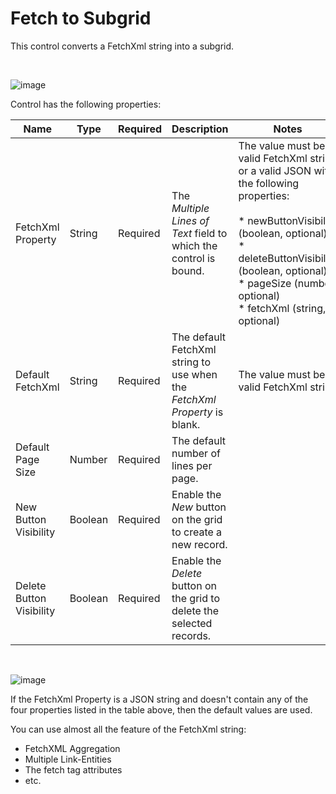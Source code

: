# Fetch to Subgrid

This control converts a FetchXml string into a subgrid.

<br>

![image](https://user-images.githubusercontent.com/60586462/233367684-20b551dd-c4e0-40fa-b195-6aebd3718444.png)

Control has the following properties:

| Name | Type | Required | Description | Notes |
| ------------- | ------------- | ------------- | ------------- | ------------- |
| FetchXml Property | String | Required | The *Multiple Lines of Text* field to which the control is bound. | The value must be a valid FetchXml string or a valid JSON with the following properties: <br><br>* newButtonVisibility (boolean, optional) <br>* deleteButtonVisibility (boolean, optional) <br>* pageSize (number, optional) <br>* fetchXml (string, optional) |
| Default FetchXml | String | Required | The default FetchXml string to use when the *FetchXml Property* is blank. | The value must be a valid FetchXml string |
| Default Page Size | Number | Required | The default number of lines per page. |  |
| New Button Visibility | Boolean | Required | Enable the *New* button on the grid to create a new record. |  |
| Delete Button Visibility | Boolean | Required | Enable the *Delete* button on the grid to delete the selected records. |  |

<br>

![image](https://user-images.githubusercontent.com/60586462/233362848-3acb9a0f-9478-4e54-8763-c84b98e93aa9.png)

If the FetchXml Property is a JSON string and doesn't contain any of the four properties listed in the table above, then the default values are used.

You can use almost all the feature of the FetchXml string:
* FetchXML Aggregation
* Multiple Link-Entities
* The fetch tag attributes
* etc.
